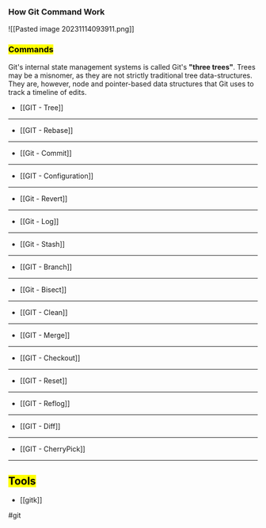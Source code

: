 ### How Git Command Work

![[Pasted image 20231114093911.png]]

### <mark>Commands</mark>

Git's internal state management systems is called Git's **"three trees"**. Trees may be a misnomer, as they are not strictly traditional tree data-structures. They are, however, node and pointer-based data structures that Git uses to track a timeline of edits.

* [[GIT - Tree]]

<hr>

* [[GIT - Rebase]]

<hr>

* [[Git - Commit]]

<hr>

* [[GIT - Configuration]]

<hr>

* [[Git - Revert]]

<hr>

* [[Git - Log]]

<hr>

* [[Git - Stash]]

<hr>

* [[GIT - Branch]]

<hr>

* [[Git - Bisect]]

<hr>

* [[GIT - Clean]]

<hr>

* [[GIT - Merge]]

<hr>

* [[GIT - Checkout]]

<hr>

* [[GIT - Reset]]

<hr>

* [[GIT - Reflog]]

<hr>

* [[GIT - Diff]]

<hr>

* [[GIT - CherryPick]]

<hr>

## <mark>Tools</mark>

* [[gitk]]

#git 